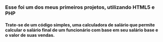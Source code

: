 
### Esse foi um dos meus primeiros projetos, utilizando HTML5 e PHP

#### Trate-se de um código simples, uma calculadora de salário que permite calcular o salário final de um funcionário com base em seu salário base e o valor de suas vendas. 

